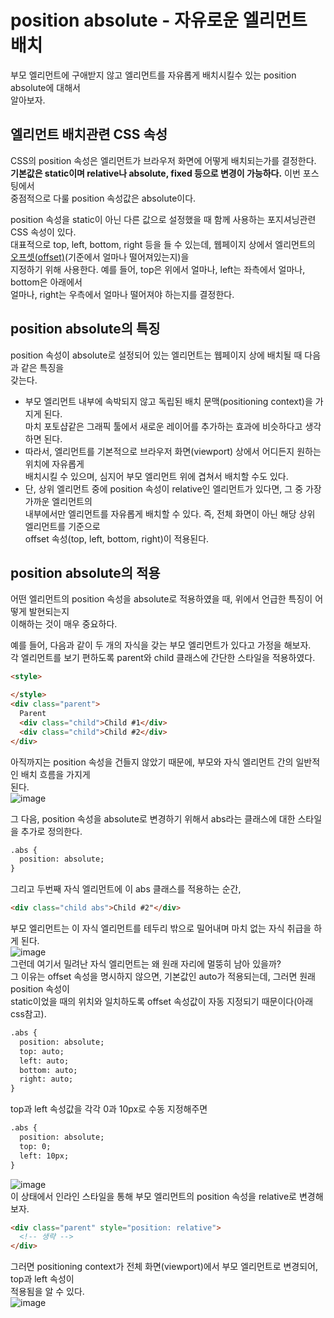 # position absolute - 자유로운 엘리먼트 배치
부모 엘리먼트에 구애받지 않고 엘리먼트를 자유롭게 배치시킬수 있는 position absolute에 대해서  
알아보자.  

## 엘리먼트 배치관련 CSS 속성  
CSS의 position 속성은 엘리먼트가 브라우저 화면에 어떻게 배치되는가를 결정한다.  
**기본값은 static이며 relative나 absolute, fixed 등으로 변경이 가능하다.** 이번 포스팅에서  
중점적으로 다룰 position 속성값은 absolute이다. 
  
position 속성을 static이 아닌 다른 값으로 설정했을 때 함께 사용하는 포지셔닝관련 CSS 속성이 있다.  
대표적으로 top, left, bottom, right 등을 들 수 있는데, 웹페이지 상에서 엘리먼트의   
[오프셋(offset)](https://hyo-ue4study.tistory.com/56)(기준에서 얼마나 떨어져있는지)을  
지정하기 위해 사용한다. 예를 들어, top은 위에서 얼마나, left는 좌측에서 얼마나, bottom은 아래에서  
얼마나, right는 우측에서 얼마나 떨어져야 하는지를 결정한다.  

## position absolute의 특징
position 속성이 absolute로 설정되어 있는 엘리먼트는 웹페이지 상에 배치될 때 다음과 같은 특징을  
갖는다.  
- 부모 엘리먼트 내부에 속박되지 않고 독립된 배치 문맥(positioning context)을 가지게 된다.  
마치 포토샵같은 그래픽 툴에서 새로운 레이어를 추가하는 효과에 비슷하다고 생각하면 된다.  
- 따라서, 엘리먼트를 기본적으로 브라우저 화면(viewport) 상에서 어디든지 원하는 위치에 자유롭게  
배치시킬 수 있으며, 심지어 부모 엘리먼트 위에 겹쳐서 배치할 수도 있다.  
- 단, 상위 엘리먼트 중에 position 속성이 relative인 엘리먼트가 있다면, 그 중 가장 가까운 엘리먼트의  
내부에서만 엘리먼트를 자유롭게 배치할 수 있다. 즉, 전체 화면이 아닌 해당 상위 엘리먼트를 기준으로  
offset 속성(top, left, bottom, right)이 적용된다.  


## position absolute의 적용
어떤 엘리먼트의 position 속성을 absolute로 적용하였을 때, 위에서 언급한 특징이 어떻게 발현되는지  
이해하는 것이 매우 중요하다.   
  
예를 들어, 다음과 같이 두 개의 자식을 갖는 부모 엘리먼트가 있다고 가정을 해보자.  
각 엘리먼트를 보기 편하도록 parent와 child 클래스에 간단한 스타일을 적용하였다.   
```html
<style>

</style>
<div class="parent">
  Parent
  <div class="child">Child #1</div>
  <div class="child">Child #2</div>
</div>
```
아직까지는 position 속성을 건들지 않았기 때문에, 부모와 자식 엘리먼트 간의 일반적인 배치 흐름을 가지게  
된다.   
![image](https://user-images.githubusercontent.com/33191974/147537777-7b250ec3-3269-4813-adbd-5f64e0c65f5a.png)   

그 다음, position 속성을 absolute로 변경하기 위해서 abs라는 클래스에 대한 스타일을 추가로 정의한다.     
```html
.abs {
  position: absolute;
}
```
그리고 두번째 자식 엘리먼트에 이 abs 클래스를 적용하는 순간,
```html
<div class="child abs">Child #2"</div>
```
부모 엘리먼트는 이 자식 엘리먼트를 테두리 밖으로 밀어내며 마치 없는 자식 취급을 하게 된다.     
![image](https://user-images.githubusercontent.com/33191974/147538033-61a6e96f-5230-4eb1-95d5-ba613ad5d065.png)  
그런데 여기서 밀려난 자식 엘리먼트는 왜 원래 자리에 멀뚱히 남아 있을까?  
그 이유는 offset 속성을 명시하지 않으면, 기본값인 auto가 적용되는데, 그러면 원래 position 속성이  
static이었을 때의 위치와 일치하도록 offset 속성값이 자동 지정되기 때문이다(아래 css참고).  
```html
.abs {
  position: absolute;
  top: auto;
  left: auto;
  bottom: auto;
  right: auto;
}
```
top과 left 속성값을 각각 0과 10px로 수동 지정해주면   
```html
.abs {
  position: absolute;
  top: 0;
  left: 10px;
}
```
![image](https://user-images.githubusercontent.com/33191974/147538529-3ba595c2-8b84-4f60-b491-137c8c02c0ea.png)  
이 상태에서 인라인 스타일을 통해 부모 엘리먼트의 position 속성을 relative로 변경해보자.  
```html
<div class="parent" style="position: relative">
  <!-- 생략 -->
</div>
```
그러면 positioning context가 전체 화면(viewport)에서 부모 엘리먼트로 변경되어, top과 left 속성이  
적용됨을 알 수 있다.  
![image](https://user-images.githubusercontent.com/33191974/147538703-fd829a01-48e0-43f7-882f-7801d4a2a3d8.png)    














































    
